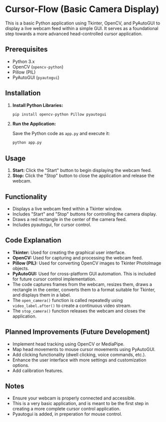 # Cursor-Flow (Basic Camera Display)

This is a basic Python application using Tkinter, OpenCV, and PyAutoGUI to display a live webcam feed within a simple GUI. It serves as a foundational step towards a more advanced head-controlled cursor application.

## Prerequisites

* Python 3.x
* OpenCV (`opencv-python`)
* Pillow (PIL)
* PyAutoGUI (`pyautogui`)

## Installation

1.  **Install Python Libraries:**

    ```bash
    pip install opencv-python Pillow pyautogui
    ```

2.  **Run the Application:**

    Save the Python code as `app.py` and execute it:

    ```bash
    python app.py
    ```

## Usage

1.  **Start:** Click the "Start" button to begin displaying the webcam feed.
2.  **Stop:** Click the "Stop" button to close the application and release the webcam.

## Functionality

* Displays a live webcam feed within a Tkinter window.
* Includes "Start" and "Stop" buttons for controlling the camera display.
* Draws a red rectangle in the center of the camera feed.
* Includes pyautogui, for cursor control.

## Code Explanation

* **Tkinter:** Used for creating the graphical user interface.
* **OpenCV:** Used for capturing and processing the webcam feed.
* **Pillow (PIL):** Used for converting OpenCV images to Tkinter PhotoImage objects.
* **PyAutoGUI:** Used for cross-platform GUI automation. This is included for future cursor control implementation.
* The code captures frames from the webcam, resizes them, draws a rectangle in the center, converts them to a format suitable for Tkinter, and displays them in a label.
* The `open_camera()` function is called repeatedly using `video_label.after()` to create a continuous video stream.
* The `stop_camera()` function releases the webcam and closes the application.

## Planned Improvements (Future Development)

* Implement head tracking using OpenCV or MediaPipe.
* Map head movements to mouse cursor movements using PyAutoGUI.
* Add clicking functionality (dwell clicking, voice commands, etc.).
* Enhance the user interface with more settings and customization options.
* Add calibration features.

## Notes

* Ensure your webcam is properly connected and accessible.
* This is a very basic application, and is meant to be the first step in creating a more complete cursor control application.
* Pyautogui is added, in preperation for mouse control.
